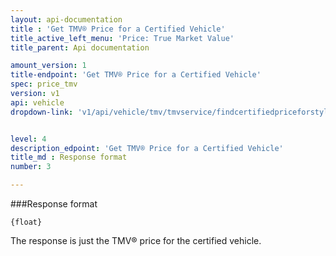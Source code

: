 ```yaml
---
layout: api-documentation
title : 'Get TMV® Price for a Certified Vehicle'
title_active_left_menu: 'Price: True Market Value'
title_parent: Api documentation

amount_version: 1
title-endpoint: 'Get TMV® Price for a Certified Vehicle'
spec: price_tmv
version: v1
api: vehicle
dropdown-link: 'v1/api/vehicle/tmv/tmvservice/findcertifiedpriceforstyle'


level: 4
description_edpoint: 'Get TMV® Price for a Certified Vehicle'
title_md : Response format
number: 3

---
```


###Response format

	{float}

The response is just the TMV® price for the certified vehicle.